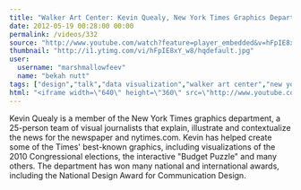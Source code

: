 ```yaml
---
title: "Walker Art Center: Kevin Quealy, New York Times Graphics Department"
date: 2012-05-19 00:28:00 00:00
permalink: /videos/332
source: "http://www.youtube.com/watch?feature=player_embedded&v=hFpIE8xY_w8#!"
thumbnail: "http://i1.ytimg.com/vi/hFpIE8xY_w8/hqdefault.jpg"
user:
  username: "marshmallowfeev"
  name: "bekah nutt"
tags: ["design","talk","data visualization","walker art center","new york times"]
html: "<iframe width=\"640\" height=\"360\" src=\"http://www.youtube.com/embed/hFpIE8xY_w8?wmode=transparent&fs=1&feature=oembed\" frameborder=\"0\" allowfullscreen></iframe>"
---
```


Kevin Quealy is a member of the New York Times graphics department, a 25-person team of visual journalists that explain, illustrate and contextualize the news for the newspaper and nytimes.com. Kevin has helped create some of the Times' best-known graphics, including visualizations of the 2010 Congressional elections, the interactive "Budget Puzzle" and many others. The department has won many national and international awards, including the National Design Award for Communication Design.